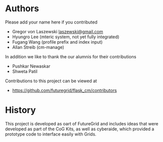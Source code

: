 Authors
=======

Please add your name here if you contributed

- Gregor von Laszewski <laszewski@gmail.com>
- Hyungro Lee (mteric system, not yet fully integrated)
- Fugang Wang (profile prefix and index input)
- Allan Streib (cm-manage)

In addition we like to thank the our alumnis for their contributions 

- Pushkar Newaskar
- Shweta Patil

Contributions to this project can be viewed at 

* https://github.com/futuregrid/flask_cm/contributors


History
=======
This project is developed as oart of FutureGrid and includes ideas
that were developed as part of the CoG Kits, as well as cyberaide,
which provided a prototype code to interface easily with Grids.


